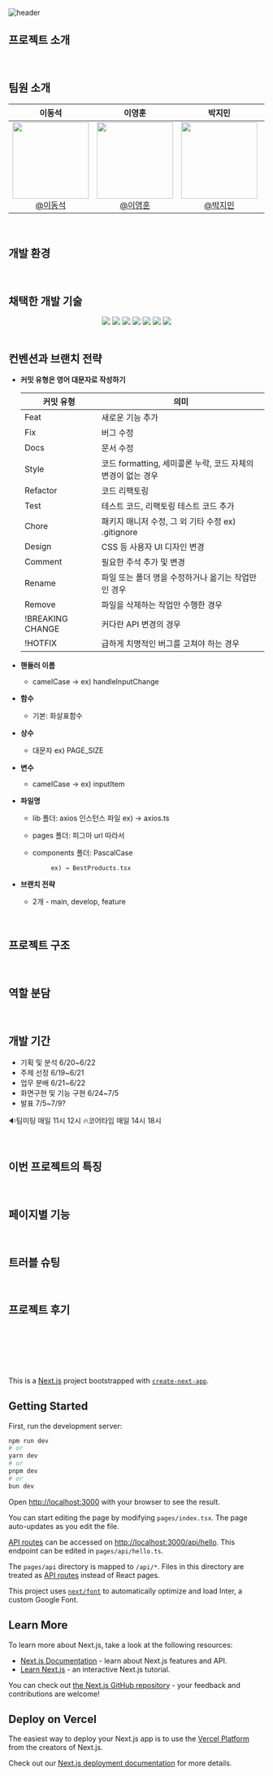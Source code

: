 ![header](https://capsule-render.vercel.app/api?type=wave&color=auto&height=200&section=header&text=3팀%20Taskify&fontSize=90)


## 프로젝트 소개


<br>

## 팀원 소개

<div align="center">

| 이동석 | 이영훈 | 박지민 | 장혜민 | 안상균 |
| :------: |  :------: | :------: | :------: | :------: |
| [<img src="https://www.svgrepo.com/show/58873/male-user-shadow.svg" height=150 width=150> <br/> @이동석](https://github.com/이동석) | [<img src="https://www.svgrepo.com/show/58873/male-user-shadow.svg" height=150 width=150> <br/> @이영훈](https://github.com/이영훈) | [<img src="https://www.svgrepo.com/show/58873/male-user-shadow.svg" height=150 width=150> <br/> @박지민](https://github.com/박지민) | [<img src="https://www.svgrepo.com/show/58873/male-user-shadow.svg" height=150 width=150> <br/> @장혜민](https://github.com/장혜민) | [<img src="https://www.svgrepo.com/show/58873/male-user-shadow.svg" height=150 width=150> <br/> @안상균](https://github.com/안상균) |

</div>
<br>

## 개발 환경

<br>

## 채택한 개발 기술

<div align="center">
  <img src="https://img.shields.io/badge/Next.js-000000?style=flat&logo=nextdotjs&logoColor=white"/>
  <img src="https://img.shields.io/badge/typescript-3178C6?style=flat&logo=typescript&logoColor=white"/>
  <img src="https://img.shields.io/badge/npm-CB3837?style=flat&logo=npm&logoColor=white"/>
  <img src="https://img.shields.io/badge/tailwind%20Css-06B6D4?style=flat&logo=tailwindcss&logoColor=white"/>
  <img src="https://img.shields.io/badge/Axios-5A29E4?style=flat&logo=Axios&logoColor=white"/>
  <img src="https://img.shields.io/badge/ESLint-4B32C3?style=flat&logo=ESLint&logoColor=white"/>
  <img src="https://img.shields.io/badge/Prettier-F7B93E?style=flat&logo=Prettier&logoColor=white"/>
</div>
<br>

## 컨벤션과 브랜치 전략

- **커밋 유형은 영어 대문자로 작성하기**

    | 커밋 유형 | 의미 |
    | --- | --- |
    | Feat | 새로운 기능 추가 |
    | Fix | 버그 수정 |
    | Docs | 문서 수정 |
    | Style | 코드 formatting, 세미콜론 누락, 코드 자체의 변경이 없는 경우 |
    | Refactor | 코드 리팩토링 |
    | Test | 테스트 코드, 리팩토링 테스트 코드 추가 |
    | Chore | 패키지 매니저 수정, 그 외 기타 수정 ex) .gitignore |
    | Design | CSS 등 사용자 UI 디자인 변경 |
    | Comment | 필요한 주석 추가 및 변경 |
    | Rename | 파일 또는 폴더 명을 수정하거나 옮기는 작업만인 경우 |
    | Remove | 파일을 삭제하는 작업만 수행한 경우 |
    | !BREAKING CHANGE | 커다란 API 변경의 경우 |
    | !HOTFIX | 급하게 치명적인 버그를 고쳐야 하는 경우 |

- **핸들러 이름**
    - camelCase → ex) handleInputChange
- **함수**
    - 기본: 화살표함수
- **상수**
    - 대문자 ex) PAGE_SIZE
- **변수**
    - camelCase → ex) inputItem
- **파일명**
    - lib 폴더: axios 인스턴스 파일 ex) → axios.ts
    - pages 폴더: 피그마 url 따라서
    - components 폴더: PascalCase
        
               ex) → BestProducts.tsx
        
- **브랜치 전략**
    - 2개 - main, develop, feature

<br>

## 프로젝트 구조

<br>

## 역할 분담

<br>

## 개발 기간
- 기획 및 분석 6/20~6/22
- 주제 선정 6/19~6/21
- 업무 분배 6/21~6/22
- 화면구현 및 기능 구현 6/24~7/5
- 발표 7/5~7/9?
  
🔉팀미팅 매일 11시 12시
🔥코어타임 매일 14시 18시

<br>

## 이번 프로젝트의 특징

<br>

## 페이지별 기능

<br>

## 트러블 슈팅

<br>

## 프로젝트 후기



<br><br><br><br><br>

This is a [Next.js](https://nextjs.org/) project bootstrapped with [`create-next-app`](https://github.com/vercel/next.js/tree/canary/packages/create-next-app).

## Getting Started

First, run the development server:

```bash
npm run dev
# or
yarn dev
# or
pnpm dev
# or
bun dev
```

Open [http://localhost:3000](http://localhost:3000) with your browser to see the result.

You can start editing the page by modifying `pages/index.tsx`. The page auto-updates as you edit the file.

[API routes](https://nextjs.org/docs/api-routes/introduction) can be accessed on [http://localhost:3000/api/hello](http://localhost:3000/api/hello). This endpoint can be edited in `pages/api/hello.ts`.

The `pages/api` directory is mapped to `/api/*`. Files in this directory are treated as [API routes](https://nextjs.org/docs/api-routes/introduction) instead of React pages.

This project uses [`next/font`](https://nextjs.org/docs/basic-features/font-optimization) to automatically optimize and load Inter, a custom Google Font.

## Learn More

To learn more about Next.js, take a look at the following resources:

- [Next.js Documentation](https://nextjs.org/docs) - learn about Next.js features and API.
- [Learn Next.js](https://nextjs.org/learn) - an interactive Next.js tutorial.

You can check out [the Next.js GitHub repository](https://github.com/vercel/next.js/) - your feedback and contributions are welcome!

## Deploy on Vercel

The easiest way to deploy your Next.js app is to use the [Vercel Platform](https://vercel.com/new?utm_medium=default-template&filter=next.js&utm_source=create-next-app&utm_campaign=create-next-app-readme) from the creators of Next.js.

Check out our [Next.js deployment documentation](https://nextjs.org/docs/deployment) for more details.
